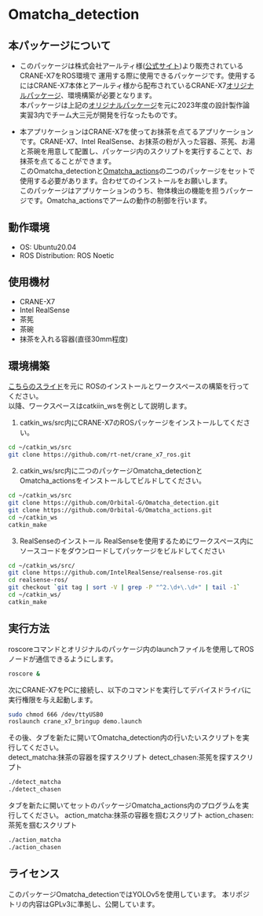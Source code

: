 # Omatcha_detection
## 本パッケージについて
- このパッケージは株式会社アールティ様([公式サイト](https://rt-net.jp/))より販売されているCRANE-X7をROS環境で
運用する際に使用できるパッケージです。使用するにはCRANE-X7本体とアールティ様から配布されているCRANE-X7[オリジナルパッケージ](https://github.com/rt-net/crane_x7_ros)、環境構築が必要となります。  
本パッケージは上記の[オリジナルパッケージ](https://github.com/rt-net/crane_x7_ros)を元に2023年度の設計製作論実習3内でチーム大三元が開発を行なったものです。  

- 本アプリケーションはCRANE-X7を使ってお抹茶を点てるアプリケーションです。CRANE-X7、Intel RealSense、お抹茶の粉が入った容器、茶筅、お湯と茶碗を用意して配置し、パッケージ内のスクリプトを実行することで、お抹茶を点てることができます。  
このOmatcha_detectionと[Omatcha_actions](https://github.com/Orbital-G/Omatcha_actions)の二つのパッケージをセットで使用する必要があります。合わせてのインストールをお願いします。  
このパッケージはアプリケーションのうち、物体検出の機能を担うパッケージです。Omatcha_actionsでアームの動作の制御を行います。

## 動作環境
* OS: Ubuntu20.04  
* ROS Distribution: ROS Noetic

## 使用機材
* CRANE-X7  
* Intel RealSense  
* 茶筅  
* 茶碗  
* 抹茶を入れる容器(直径30mm程度)  

## 環境構築
[こちらのスライド](https://github.com/ryuichiueda/my_slides/blob/master/robotdesign3_2021/lesson1.md)を元に
ROSのインストールとワークスペースの構築を行ってください。  
以降、ワークスペースはcatkiin_wsを例として説明します。  
1. catkin_ws/src内にCRANE-X7のROSパッケージをインストールしてください。
```sh
cd ~/catkin_ws/src  
git clone https://github.com/rt-net/crane_x7_ros.git  
```

2. catkin_ws/src内に二つのパッケージOmatcha_detectionとOmatcha_actionsをインストールしてビルドしてください。
```sh
cd ~/catkin_ws/src
git clone https://github.com/Orbital-G/Omatcha_detection.git
git clone https://github.com/Orbital-G/Omatcha_actions.git
cd ~/catkin_ws  
catkin_make  
```

3. RealSenseのインストール
RealSenseを使用するためにワークスペース内にソースコードをダウンロードしてパッケージをビルドしてください
```sh
cd ~/catkin_ws/src/
git clone https://github.com/IntelRealSense/realsense-ros.git
cd realsense-ros/
git checkout `git tag | sort -V | grep -P "^2.\d+\.\d+" | tail -1`
cd ~/catkin_ws/
catkin_make
```

## 実行方法
roscoreコマンドとオリジナルのパッケージ内のlaunchファイルを使用してROSノードが通信できるようにします。  
```sh
roscore &
```

次にCRANE-X7をPCに接続し、以下のコマンドを実行してデバイスドライバに実行権限を与え起動します。
```sh
sudo chmod 666 /dev/ttyUSB0
roslaunch crane_x7_bringup demo.launch
```

その後、タブを新たに開いてOmatcha_detection内の行いたいスクリプトを実行してください。  
detect_matcha:抹茶の容器を探すスクリプト
detect_chasen:茶筅を探すスクリプト
```sh
./detect_matcha
./detect_chasen
```

タブを新たに開いてセットのパッケージOmatcha_actions内のプログラムを実行してください。
action_matcha:抹茶の容器を掴むスクリプト
action_chasen:茶筅を掴むスクリプト
```sh
./action_matcha
./action_chasen
```

## ライセンス
このパッケージOmatcha_detectionではYOLOv5を使用しています。
本リポジトリの内容はGPLv3に準拠し、公開しています。